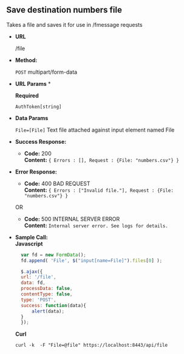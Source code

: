 **Save destination numbers file**
----
  Takes a file and saves it for use in /fmessage requests 

* **URL**

  /file

* **Method:**

  `POST` multipart/form-data

* **URL Params** *

   **Required**

   `AuthToken[string]`
  
* **Data Params**
    
   `File=[File]` Text file attached against input element named File

* **Success Response:**

  * **Code:** 200 <br />
    **Content:** `{ Errors : [], Request : {File: "numbers.csv"} }`
 
* **Error Response:**

  * **Code:** 400 BAD REQUEST <br />
    **Content:** `{ Errors : ["Invalid file."], Request : {File: "numbers.csv"} }`

  OR

  * **Code:** 500 INTERNAL SERVER ERROR <br />
    **Content:** `Internal server error. See logs for details.`

* **Sample Call:** <br/>
  **Javascript**
  ```javascript
    var fd = new FormData();    
    fd.append( 'File', $("input[name=File]").files[0] );

    $.ajax({
    url: '/file',
    data: fd,
    processData: false,
    contentType: false,
    type: 'POST',
    success: function(data){
        alert(data);
    }
    });
  ```
  **Curl**
  ```shell
  curl -k  -F "File=@file" https://localhost:8443/api/file
  ```